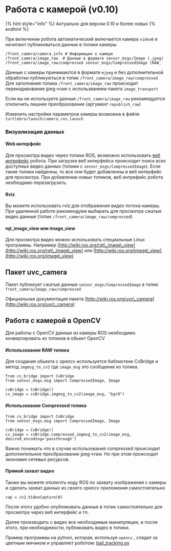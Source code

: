 # Работа с камерой (v0.10)

{% hint style="info" %}
Актуально для версии 0.10 и более новых
{% endhint %}

При включении робота автоматический включается камера `video0` и начитают публиковаться данные в топики камеры

```
/front_camera/camera_info # Информация о камере
/front_camera/image_raw  # Данные в формате sensor_msgs/Image (.jpeg)
/front_camera/image_raw/compressed sensor_msgs/CompressedImage (RAW_
```

Данные c камеры принимаются в формате `mjpeg` и без дополнительной обработки публикуються в топик `/front_camera/image_raw/compressed` Для заполнения топика `/front_camera/image_raw` происходит перекодирование jpeg->raw с использванием пакета `image_transport`

Если вы не используете данные `/front_camera/image_raw` рекомендуется отключить лишнее преобразование (аргумент `republish_raw`)

Изменить настройки параметров камеры возможна в файле `turtlebro/launch/camera_ros.launch`

### Визуализация данных&#x20;

#### Web интерфейс

Для просмотра видео через топики ROS, возможно использовать [веб интерфейс](../pervoe-vklyuchenie/web-interfeis.md) робота. При загрузке веб интерфейса происходит поиск всех доступных видео данных (топики с `sensor_msgs/CompressedImage`). Если такие топики найденны, то все они будет добавленны в веб интерфейс для просмотра. При добавлении новых топиков, веб интрефейс робота необходимо перезагрузить.

#### Rviz

Вы можете использовать rviz для отображения видео потока камеры. При удаленной работе рекомендуем выбирать для просмотра сжатые видео данные (топик `/front_camera/image_raw/compressed`)

#### rqt\_image\_view или image\_view

Для просмотра видео можно использовать специальные Linux программы. Например [http://wiki.ros.org/rqt\_image\_view](http://wiki.ros.org/rqt\_image\_view) или [http://wiki.ros.org/image\_view](http://wiki.ros.org/image\_view)

## Пакет uvc\_camera

Пакет публикует сжатые данные `sensor_msgs/CompressedImage` в топик `front_camera/image_raw/compressed`

Официальная документация пакета [http://wiki.ros.org/uvc\_camera](http://wiki.ros.org/uvc\_camera)

## Работа с камерой в OpenCV

Для работы с OpenCV данные из камеры ROS необходимо конвертировать из топиков в обьект OpenCV

#### Использование RAW топика

Для создания обьекта с opencv используется библиотеке CvBridge и метод `imgmsg_to_cv2` где `image_msg` это сообщение из топика.

```
from cv_bridge import CvBridge
from sensor_msgs.msg import CompressedImage, Image

cvBridge = CvBridge()
cv_image = cvBridge.imgmsg_to_cv2(image_msg, "bgr8")
```

#### Использование Сompressed топика

```
from cv_bridge import CvBridge
from sensor_msgs.msg import CompressedImage, Image

cvBridge = CvBridge()
cv_image = cvBridge.compressed_imgmsg_to_cv2(image_msg, desired_encoding='passthrough')
```

Важно понимать что в случае использования compressed происходит дополнительное преобразование jpeg->raw. Но при этом происходит экономия сетевых ресурсов.&#x20;

#### Прямой захват видео

Также вы можете отключть ноду ROS по захвату изображения с камеры и сделать захват данных из своего opencv приложения самостоятельно

`cap = cv2.VideoCapture(0)`

После этого удобно опубликовать данные в топик самостоятельно для просмотра через веб интерфейс и тп.

Далее производить с видео все необходимые манипуляции, и после этого, при необходимости, публиковать видео в топики.

Пример программы на pytnon, которая, используя `opencv` , следит за цветным мячиком и управляет роботом: [ball\_tracking.py](https://github.com/voltbro/turtlebro\_examples/blob/master/src/ball\_tracking.py)

